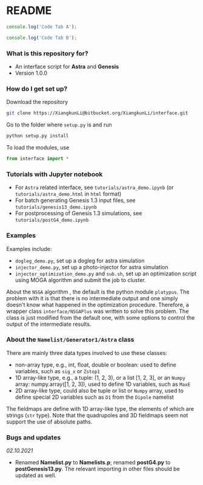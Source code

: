 # README #

```javascript I'm A tab
console.log('Code Tab A');
```
```javascript I'm tab B
console.log('Code Tab B');
```

### What is this repository for? ###

* An interface script for **Astra** and **Genesis**
* Version 1.0.0

### How do I get set up? ###

Download the repository

```bash
git clone https://XiangkunLi@bitbucket.org/XiangkunLi/interface.git
```

Go to the folder where `setup.py` is and run

```bash
python setup.py install
```

To load the modules, use

```python
from interface import *
```


### Tutorials with Jupyter notebook ###
- For `Astra` related interface, see `tutorials/astra_demo.ipynb`  (or `tutorials/astra_demo.html` in `html` format)
- For batch generating Genesis 1.3 input files, see `tutorials/genesis13_demo.ipynb`
- For postprocessing of Genesis 1.3 simulations, see `tutorials/postG4_demo.ipynb`


### Examples ###

Examples include:

- `dogleg_demo.py`, set up a dogleg for astra simulation
- `injector_demo.py`, set up a photo-injector for astra simulation
- `injector_optimization_demo.py` and `sub.sh`, set up an optimization script using MOGA algorithm and submit the job to cluster.

About the `NSGA` algorithm , the default is the python module `platypus`. The problem with it is that there is no intermediate 
output and one simply doesn't know what happened in the optimization procedure. Therefore, a wrapper class `interface/NSGAPlus` was 
written to solve this problem. The class is just modified from the default one, with some options to control the output of the intermediate results.

### About the `Namelist/Generator1/Astra` class ###

There are mainly three data types involved to use these classes:

- non-array type, e.g., int, float, double or boolean: used to define variables, such as `sig_x` or `Zstop1`
- 1D array-like type, e.g., a tuple: (1, 2, 3), or a list [1, 2, 3], or an `Numpy` array: numpy.array([1, 2, 3]), used to define 1D variables, such as `MaxE`
- 2D array-like type, could also be tuple or list or `Numpy` array, used to define special 2D variables such as `D1` from the `Dipole` namelist

The fieldmaps are define with 1D array-like type, the elements of which are strings (`str` type). 
Note that the quadrupoles and 3D fieldmaps seem not support the use of absolute paths.

### Bugs and updates

*02.10.2021*

- Renamed **Namelist.py** to **Namelists.p**; renamed **postG4.py** to **postGenesis13.py**. The relevant importing in other files should be updated as well.